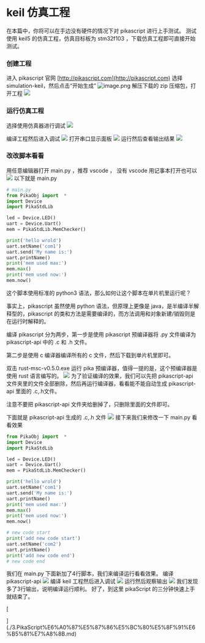 # keil 仿真工程

在本篇中，你将可以在手边没有硬件的情况下对 pikascript 进行上手测试。
测试使用 keil5 的仿真工程，仿真目标板为 stm32f103 ，下载仿真工程即可直接开始测试。
### 创建工程
进入 pikascript 官网 [http://pikascript.com](http://pikascript.com)
选择 simulation-keil，然后点击“开始生成”
![image.png](https://cdn.nlark.com/yuque/0/2022/png/22991477/1644128841425-378e4391-426d-4dc3-bb2d-934e8facd22e.png#clientId=u964f7854-3670-4&crop=0&crop=0&crop=1&crop=1&from=paste&height=688&id=ua000a7d5&margin=%5Bobject%20Object%5D&name=image.png&originHeight=1204&originWidth=902&originalType=binary&ratio=1&rotation=0&showTitle=false&size=147062&status=done&style=none&taskId=u81074a64-e873-4e01-8837-fb9832c9222&title=&width=515.4285714285714)
解压下载的 zip 压缩包，打开工程
![](https://user-images.githubusercontent.com/88232613/130745821-864038df-d8b0-41d2-97e8-199815d0d57d.png#crop=0&crop=0&crop=1&crop=1&id=bvV6n&originHeight=873&originWidth=920&originalType=binary&ratio=1&rotation=0&showTitle=false&status=done&style=none&title=)


### 运行仿真工程
选择使用仿真器进行调试
![](https://user-images.githubusercontent.com/88232613/130747706-b912e09f-3f68-495a-a69f-f8f7500b1e4e.png#crop=0&crop=0&crop=1&crop=1&id=uluci&originHeight=490&originWidth=1446&originalType=binary&ratio=1&rotation=0&showTitle=false&status=done&style=none&title=)


编译工程然后进入调试
![](https://user-images.githubusercontent.com/88232613/130747350-70ffa319-f04d-4f26-a75b-61864a19b8d8.png#crop=0&crop=0&crop=1&crop=1&id=wl3IA&originHeight=317&originWidth=1448&originalType=binary&ratio=1&rotation=0&showTitle=false&status=done&style=none&title=)
打开串口显示面板
![](https://user-images.githubusercontent.com/88232613/130747952-42073ba1-c4c4-4acb-9495-766cd5731374.png#crop=0&crop=0&crop=1&crop=1&id=BSGKN&originHeight=950&originWidth=1450&originalType=binary&ratio=1&rotation=0&showTitle=false&status=done&style=none&title=)
运行然后查看输出结果
![](https://user-images.githubusercontent.com/88232613/130748221-53fff9f6-6427-417d-b95a-3fa52a57eeaf.png#crop=0&crop=0&crop=1&crop=1&id=WWfzW&originHeight=975&originWidth=1461&originalType=binary&ratio=1&rotation=0&showTitle=false&status=done&style=none&title=)
### 改改脚本看看
用任意编辑器打开 main.py ，推荐 vscode ， 没有 vscode 用记事本打开也可以
![](https://user-images.githubusercontent.com/88232613/130748847-477facfb-e16e-4e0e-8876-d66efd0ae48c.png#crop=0&crop=0&crop=1&crop=1&id=q7ZRQ&originHeight=845&originWidth=834&originalType=binary&ratio=1&rotation=0&showTitle=false&status=done&style=none&title=)
以下就是 main.py
```python
# main.py
from PikaObj import  *
import Device
import PikaStdLib 

led = Device.LED()
uart = Device.Uart()
mem = PikaStdLib.MemChecker()

print('hello wrold')
uart.setName('com1')
uart.send('My name is:')
uart.printName()
print('mem used max:')
mem.max()
print('mem used now:')
mem.now()
```
这个脚本使用标准的 python3 语法，那么如何让这个脚本在单片机里运行呢？
​

事实上，pikascript 虽然使用 python 语法，但原理上更像是 java，是半编译半解释型的，pikascript 的类和方法是需要编译的，而方法调用和对象新建/销毁则是在运行时解释的。
​

编译 pikascript 分为两步，第一步是使用 pikascript 预编译器将 .py 文件编译为 pikascript-api 中的 .c 和 .h 文件。


第二步是使用 c 编译器编译所有的 c 文件，然后下载到单片机里即可。


双击 rust-msc-v0.5.0.exe 运行 pika 预编译器，值得一提的是，这个预编译器是使用 rust 语言编写的。
![](https://user-images.githubusercontent.com/88232613/130749341-d12b7985-3685-419c-b9b8-8a09ae6f73d3.png#crop=0&crop=0&crop=1&crop=1&id=OF9No&originHeight=349&originWidth=835&originalType=binary&ratio=1&rotation=0&showTitle=false&status=done&style=none&title=)
为了验证编译的效果，我们可以先把 pikascript-api 文件夹里的文件全部删除，然后再运行编译器，看看能不能自动生成 pikascript-api 里面的 .c,.h文件。


注意不要把 pikascript-api 文件夹给删掉了，只删除里面的文件即可。


下面就是 pikascript-api 生成的 .c,.h 文件
![](https://user-images.githubusercontent.com/88232613/130750476-eaffce03-caeb-40b3-9841-550034fa191a.png#crop=0&crop=0&crop=1&crop=1&id=dMnmQ&originHeight=666&originWidth=793&originalType=binary&ratio=1&rotation=0&showTitle=false&status=done&style=none&title=)
接下来我们来修改一下 main.py 看看效果
```python
from PikaObj import  *
import Device
import PikaStdLib 

led = Device.LED()
uart = Device.Uart()
mem = PikaStdLib.MemChecker()

print('hello wrold')
uart.setName('com1')
uart.send('My name is:')
uart.printName()
print('mem used max:')
mem.max()
print('mem used now:')
mem.now()

# new code start
print('add new code start')
uart.setName('com2')
uart.printName()
print('add new code end')
# new code end
```
我们在 main.py 下面新加了4行脚本，我们来编译运行看看效果。
编译 pikascript-api
![](https://user-images.githubusercontent.com/88232613/130751195-40944d60-7d56-48a9-9f47-cab87d77d5a8.png#crop=0&crop=0&crop=1&crop=1&id=lKWmk&originHeight=386&originWidth=812&originalType=binary&ratio=1&rotation=0&showTitle=false&status=done&style=none&title=)
编译 keil 工程然后进入调试
![](https://user-images.githubusercontent.com/88232613/130751539-aa0bdb82-750f-4f98-8f6f-02d653dda64a.png#crop=0&crop=0&crop=1&crop=1&id=LkL2a&originHeight=261&originWidth=1463&originalType=binary&ratio=1&rotation=0&showTitle=false&status=done&style=none&title=)
运行然后观察输出
![](https://user-images.githubusercontent.com/88232613/130751653-cad627c2-367c-45a6-8c5f-686c7514df3c.png#crop=0&crop=0&crop=1&crop=1&id=Y2gPs&originHeight=944&originWidth=1465&originalType=binary&ratio=1&rotation=0&showTitle=false&status=done&style=none&title=)
我们发现多了3行输出，说明编译运行顺利。
好了，到这里 pikaScript 的三分钟快速上手就结束了。


[

](./3.PikaScript%E6%A0%87%E5%87%86%E5%BC%80%E5%8F%91%E6%B5%81%E7%A8%8B.md)
